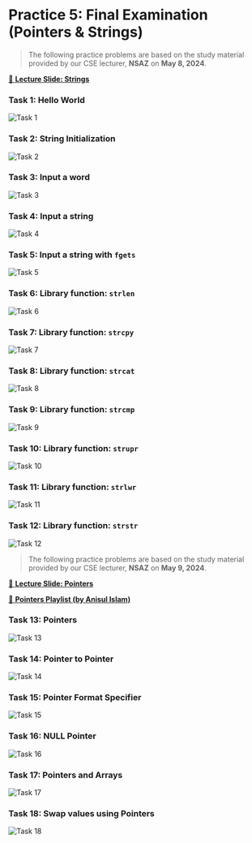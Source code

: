 # Practice 5: Final Examination (Pointers & Strings)

> The following practice problems are based on the study material provided by our CSE lecturer, **NSAZ** on **May 8, 2024**.

[📌 **Lecture Slide: Strings**][1]

### Task 1: Hello World

![Task 1](./preview-01.png)

### Task 2: String Initialization

![Task 2](./preview-02.png)

### Task 3: Input a word

![Task 3](./preview-03.png)

### Task 4: Input a string

![Task 4](./preview-04.png)

### Task 5: Input a string with `fgets`

![Task 5](./preview-05.png)

### Task 6: Library function: `strlen`

![Task 6](./preview-06.png)

### Task 7: Library function: `strcpy`

![Task 7](./preview-07.png)

### Task 8: Library function: `strcat`

![Task 8](./preview-08.png)

### Task 9: Library function: `strcmp`

![Task 9](./preview-09.png)

### Task 10: Library function: `strupr`

![Task 10](./preview-10.png)

### Task 11: Library function: `strlwr`

![Task 11](./preview-11.png)

### Task 12: Library function: `strstr`

![Task 12](./preview-12.png)

> The following practice problems are based on the study material provided by our CSE lecturer, **NSAZ** on **May 9, 2024**.

[📌 **Lecture Slide: Pointers**][0]

[📌 **Pointers Playlist (by Anisul Islam)**][2]

### Task 13: Pointers

![Task 13](./preview-13.png)

### Task 14: Pointer to Pointer

![Task 14](./preview-14.png)

### Task 15: Pointer Format Specifier

![Task 15](./preview-15.png)

### Task 16: NULL Pointer

![Task 16](./preview-16.png)

### Task 17: Pointers and Arrays

![Task 17](./preview-17.png)

### Task 18: Swap values using Pointers

![Task 18](./preview-18.png)

<!-- === links === -->

[0]: ./lecture-pointers.pptx
[1]: ./lecture-strings.pptx
[2]: https://www.youtube.com/watch?v=zl9hmnj7BZU&list=PLm6UpFb35TJ54xr6bjrtS9PTFnCz340TF
